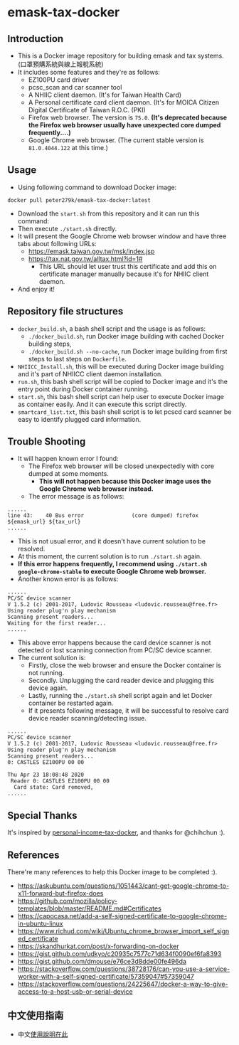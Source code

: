 # emask-tax-docker

## Introduction
- This is a Docker image repository for building emask and tax systems. (口罩預購系統與線上報稅系統)
- It includes some features and they're as follows:
  - EZ100PU card driver
  - pcsc_scan and car scanner tool
  - A NHIIC client daemon. (It's for Taiwan Health Card)
  - A Personal certificate card client daemon. (It's for MOICA Citizen Digital Certificate of Taiwan R.O.C. (PKI)
  - Firefox web browser. The version is `75.0`. **(It's deprecated because the Firefox web browser usually have unexpected core dumped frequently....)**
  - Google Chrome web browser. (The current stable version is `81.0.4044.122` at this time.)

## Usage
- Using following command to download Docker image:

```
docker pull peter279k/emask-tax-docker:latest
```

- Download the `start.sh` from this repository and it can run this command:
- Then execute `./start.sh` directly.
- It will present the Google Chrome web browser window and have three tabs about following URLs:
  - https://emask.taiwan.gov.tw/msk/index.jsp
  - https://tax.nat.gov.tw/alltax.html?id=1#
      - This URL should let user trust this certificate and add this on certificate manager manually because it's for NHIIC client daemon.
- And enjoy it!

## Repository file structures
- `docker_build.sh`, a bash shell script and the usage is as follows:
  - `./docker_build.sh`, run Docker image building with cached Docker building steps,
  - `./docker_build.sh --no-cache`, run Docker image building from first steps to last steps on `Dockerfile`.
- `NHIICC_Install.sh`, this will be executed during Docker image building and it's part of NHIICC client daemon installation.
- `run.sh`, this bash shell script will be copied to Docker image and it's the entry point during Docker container running.
- `start.sh`, this bash shell script can help user to execute Docker image as container easily. And it can execute this script directly.
- `smartcard_list.txt`, this bash shell script is to let pcscd card scanner be easy to identify plugged card information.

## Trouble Shooting
- It will happen known error I found:
  - The Firefox web browser will be closed unexpectedly with core dumped at some moments.
    - **This will not happen because this Docker image uses the Google Chrome web browser instead.**
  - The error message is as follows:
```
......
line 43:    40 Bus error               (core dumped) firefox ${emask_url} ${tax_url}
......
```
  - This is not usual error, and it doesn't have current solution to be resolved.
  - At this moment, the current solution is to run `./start.sh` again.
  - **If this error happens frequently, I recommend using `./start.sh google-chrome-stable` to execute Google Chrome web browser.**
  - Another known error is as follows:
```
......
PC/SC device scanner
V 1.5.2 (c) 2001-2017, Ludovic Rousseau <ludovic.rousseau@free.fr>
Using reader plug'n play mechanism
Scanning present readers...
Waiting for the first reader...
......
```
  - This above error happens because the card device scanner is not detected or lost scanning connection from PC/SC device scanner.
  - The current solution is:
      - Firstly, close the web browser and ensure the Docker container is not running.
      - Secondly. Unplugging the card reader device and plugging this device again.
      - Lastly, running the `./start.sh` shell script again and let Docker container be restarted again.
      - If it presents following message, it will be successful to resolve card device reader scanning/detecting issue.
```
......
PC/SC device scanner
V 1.5.2 (c) 2001-2017, Ludovic Rousseau <ludovic.rousseau@free.fr>
Using reader plug'n play mechanism
Scanning present readers...
0: CASTLES EZ100PU 00 00

Thu Apr 23 18:08:48 2020
 Reader 0: CASTLES EZ100PU 00 00
  Card state: Card removed,
......
```

## Special Thanks

It's inspired by [personal-income-tax-docker](https://github.com/chihchun/personal-income-tax-docker), and thanks for @chihchun :).

## References

There're many references to help this Docker image to be completed :).

- https://askubuntu.com/questions/1051443/cant-get-google-chrome-to-x11-forward-but-firefox-does
- https://github.com/mozilla/policy-templates/blob/master/README.md#Certificates
- https://capocasa.net/add-a-self-signed-certificate-to-google-chrome-in-ubuntu-linux
- https://www.richud.com/wiki/Ubuntu_chrome_browser_import_self_signed_certificate
- https://skandhurkat.com/post/x-forwarding-on-docker
- https://gist.github.com/udkyo/c20935c7577c71d634f0090ef6fa8393
- https://gist.github.com/dmouse/e76ce3d8dde00fe496da
- https://stackoverflow.com/questions/38728176/can-you-use-a-service-worker-with-a-self-signed-certificate/57359047#57359047
- https://stackoverflow.com/questions/24225647/docker-a-way-to-give-access-to-a-host-usb-or-serial-device

## 中文使用指南

- 中文[使用說明在此](README_TW.md)

